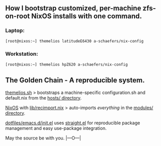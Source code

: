 ## How I bootstrap customized, per-machine zfs-on-root NixOS installs with one command.

### Laptop:
```bash
[root@nixos:~] themelios latitudeE6430 a-schaefers/nix-config
```

### Workstation:
```bash
[root@nixos:~] themelios hpZ620 a-schaefers/nix-config
```

## The Golden Chain - A reproducible system.
[themelios.sh](https://github.com/a-schaefers/themelios) >
   bootstraps a machine-specific configuration.sh and default.nix from the [hosts/ directory](https://github.com/a-schaefers/nix-config/tree/master/hosts).

[NixOS](https://nixos.org/) with [lib/recimport.nix](https://github.com/a-schaefers/nix-config/blob/master/lib/recimport.nix) >
    auto-imports _everything_ in the [modules/ directory](https://github.com/a-schaefers/nix-config/tree/master/modules).

[dotfiles/emacs.d/init.el](https://github.com/a-schaefers/nix-config/blob/master/dotfiles/.emacs.d/init.el) uses [straight.el](https://github.com/raxod502/straight.el) for reproducible package management and easy use-package integration.

May the source be with you. |—O—|

